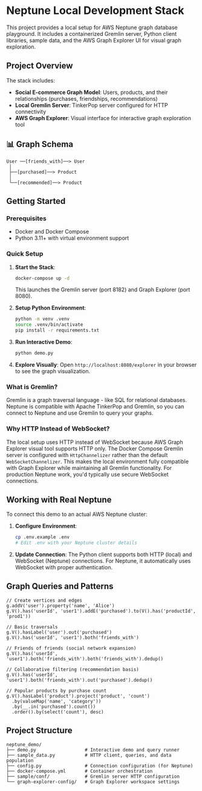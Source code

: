 # Neptune Local Development Stack

This project provides a local setup for AWS Neptune graph database playground. It includes a containerized Gremlin server, Python client libraries, sample data, and the AWS Graph Explorer UI for visual graph exploration.

## Project Overview

The stack includes:

- **Social E-commerce Graph Model**: Users, products, and their relationships (purchases, friendships, recommendations)
- **Local Gremlin Server**: TinkerPop server configured for HTTP connectivity  
- **AWS Graph Explorer**: Visual interface for interactive graph exploration tool

## 📊 Graph Schema

```
User ──[friends_with]──> User
 │
 ├──[purchased]──> Product
 │
 └──[recommended]──> Product
```

## Getting Started

### Prerequisites
- Docker and Docker Compose
- Python 3.11+ with virtual environment support

### Quick Setup

1. **Start the Stack**:
   ```bash
   docker-compose up -d
   ```
   This launches the Gremlin server (port 8182) and Graph Explorer (port 8080).

2. **Setup Python Environment**:
   ```bash
   python -m venv .venv
   source .venv/bin/activate
   pip install -r requirements.txt
   ```

3. **Run Interactive Demo**:
   ```bash
   python demo.py
   ```
   
4. **Explore Visually**:
   Open `http://localhost:8080/explorer` in your browser to see the graph visualization.

### What is Gremlin?

Gremlin is a graph traversal language - like SQL for relational databases. Neptune is compatible with Apache TinkerPop and Gremlin, so you can connect to Neptune and use Gremlin to query your graphs.

### Why HTTP Instead of WebSocket?

The local setup uses HTTP instead of WebSocket because AWS Graph Explorer visual tool supports HTTP only. The Docker Compose Gremlin server is configured with `HttpChannelizer` rather than the default `WebSocketChannelizer`. This makes the local environment fully compatible with Graph Explorer while maintaining all Gremlin functionality. For production Neptune work, you'd typically use secure WebSocket connections.

## Working with Real Neptune

To connect this demo to an actual AWS Neptune cluster:

1. **Configure Environment**:
   ```bash
   cp .env.example .env
   # Edit .env with your Neptune cluster details
   ```

2. **Update Connection**:
   The Python client supports both HTTP (local) and WebSocket (Neptune) connections. For Neptune, it automatically uses WebSocket with proper authentication.

## Graph Queries and Patterns

```gremlin
// Create vertices and edges
g.addV('user').property('name', 'Alice')
g.V().has('userId', 'user1').addE('purchased').to(V().has('productId', 'prod1'))

// Basic traversals
g.V().hasLabel('user').out('purchased')
g.V().has('userId', 'user1').both('friends_with')
```

```gremlin
// Friends of friends (social network expansion)
g.V().has('userId', 'user1').both('friends_with').both('friends_with').dedup()

// Collaborative filtering (recommendation basis)
g.V().has('userId', 'user1').both('friends_with').out('purchased').dedup()

// Popular products by purchase count
g.V().hasLabel('product').project('product', 'count')
  .by(valueMap('name', 'category'))
  .by(__.in('purchased').count())
  .order().by(select('count'), desc)
```

## Project Structure

```
neptune_demo/
├── demo.py                  # Interactive demo and query runner
├── sample_data.py           # HTTP client, queries, and data population
├── config.py                # Connection configuration (for Neptune)
├── docker-compose.yml       # Container orchestration
├── sample/conf/             # Gremlin server HTTP configuration
└── graph-explorer-config/   # Graph Explorer workspace settings
```
